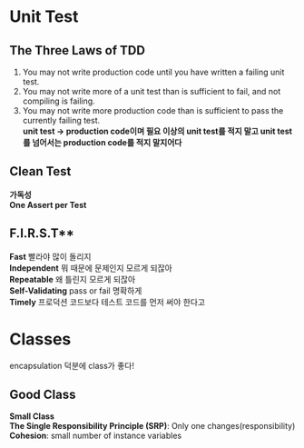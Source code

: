 # Unit Test
## The Three Laws of TDD
1. You may not write production code until you have written a failing unit test.  
2. You may not write more of a unit test than is sufficient to fail, and not compiling is failing.  
3. You may not write more production code than is sufficient to pass the currently failing test.  
   **unit test -> production code이며 필요 이상의 unit test를 적지 말고 unit test를 넘어서는 production code를 적지 말지어다**  

## Clean Test  
**가독성**  
**One Assert per Test**  
## F.I.R.S.T**  
**Fast** 빨라야 많이 돌리지  
**Independent** 뭐 때문에 문제인지 모르게 되잖아  
**Repeatable** 왜 틀린지 모르게 되잖아  
**Self-Validating** pass or fail 명확하게  
**Timely** 프로덕션 코드보다 테스트 코드를 먼저 써야 한다고  

# Classes

encapsulation 덕분에 class가 좋다!  

## Good Class

**Small Class**  
**The Single Responsibility Principle (SRP)**: Only one changes(responsibility)  
**Cohesion**: small number of instance variables  

